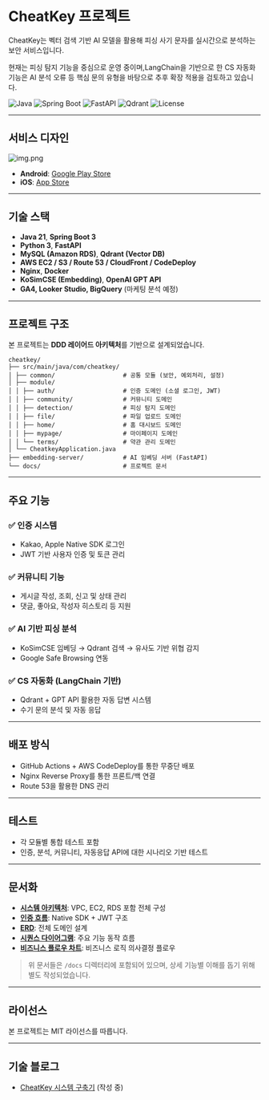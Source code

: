 # CheatKey 프로젝트

CheatKey는 벡터 검색 기반 AI 모델을 활용해 피싱 사기 문자를 실시간으로 분석하는 보안 서비스입니다.

현재는 피싱 탐지 기능을 중심으로 운영 중이며,LangChain을 기반으로 한 CS 자동화 기능은 AI 분석 오류 등 핵심 문의 유형을 바탕으로 추후 확장 적용을 검토하고 있습니다.

![Java](https://img.shields.io/badge/Java-21-blue)
![Spring Boot](https://img.shields.io/badge/Spring%20Boot-3.3.1-brightgreen)
![FastAPI](https://img.shields.io/badge/FastAPI-0.116.0-green)
![Qdrant](https://img.shields.io/badge/VectorDB-Qdrant-red)
![License](https://img.shields.io/badge/license-MIT-lightgrey)

---

## 서비스 디자인

![img.png](src/main/resources/static/img.png)

<!--@TODO 실제 경로 추가하기-->
- **Android**: [Google Play Store](링크)
- **iOS**: [App Store](링크)

---

## 기술 스택

- **Java 21**, **Spring Boot 3**
- **Python 3**, **FastAPI**
- **MySQL (Amazon RDS)**, **Qdrant (Vector DB)**
- **AWS EC2 / S3 / Route 53 / CloudFront / CodeDeploy**
- **Nginx**, **Docker**
- **KoSimCSE (Embedding)**, **OpenAI GPT API**
- **GA4, Looker Studio, BigQuery** (마케팅 분석 예정)

---

## 프로젝트 구조

본 프로젝트는 **DDD 레이어드 아키텍처**를 기반으로 설계되었습니다.

```
cheatkey/
├── src/main/java/com/cheatkey/
│ ├── common/                   # 공통 모듈 (보안, 예외처리, 설정)
│ ├── module/       
│ │ ├── auth/                   # 인증 도메인 (소셜 로그인, JWT)
│ │ ├── community/              # 커뮤니티 도메인
│ │ ├── detection/              # 피싱 탐지 도메인
│ │ ├── file/                   # 파일 업로드 도메인
│ │ ├── home/                   # 홈 대시보드 도메인
│ │ ├── mypage/                 # 마이페이지 도메인
│ │ └── terms/                  # 약관 관리 도메인
│ └── CheatkeyApplication.java
├── embedding-server/           # AI 임베딩 서버 (FastAPI)
└── docs/                       # 프로젝트 문서
```

---

## 주요 기능

### ✅ 인증 시스템
- Kakao, Apple Native SDK 로그인
- JWT 기반 사용자 인증 및 토큰 관리

### ✅ 커뮤니티 기능
- 게시글 작성, 조회, 신고 및 상태 관리
- 댓글, 좋아요, 작성자 히스토리 등 지원

### ✅ AI 기반 피싱 분석
- KoSimCSE 임베딩 → Qdrant 검색 → 유사도 기반 위협 감지
- Google Safe Browsing 연동

### ✅ CS 자동화 (LangChain 기반)
- Qdrant + GPT API 활용한 자동 답변 시스템
- 수기 문의 분석 및 자동 응답

---

## 배포 방식

- GitHub Actions + AWS CodeDeploy를 통한 무중단 배포
- Nginx Reverse Proxy를 통한 프론트/백 연결
- Route 53을 활용한 DNS 관리

---

## 테스트

- 각 모듈별 통합 테스트 포함
- 인증, 분석, 커뮤니티, 자동응답 API에 대한 시나리오 기반 테스트

---

## 문서화

- **[시스템 아키텍처](architecture.md)**: VPC, EC2, RDS 포함 전체 구성
- **[인증 흐름](docs/flows/authentication.md)**: Native SDK + JWT 구조
- **[ERD](docs/models/erd.md)**: 전체 도메인 설계
- **[시퀀스 다이어그램](docs/flows/sequence.md)**: 주요 기능 동작 흐름
- **[비즈니스 플로우 차트](docs/flows/business.md)**: 비즈니스 로직 의사결정 플로우

> 위 문서들은 `/docs` 디렉터리에 포함되어 있으며, 상세 기능별 이해를 돕기 위해 별도 작성되었습니다.

---

## 라이선스

본 프로젝트는 MIT 라이선스를 따릅니다.

---

## 기술 블로그

- [CheatKey 시스템 구축기](https://your-blog-link.com) (작성 중)